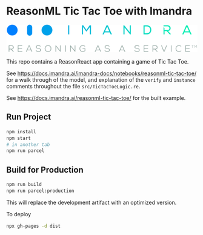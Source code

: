 # ReasonML Tic Tac Toe with Imandra

![Imandra](img/imandra_raas_logo.svg "Imandra")

This repo contains a ReasonReact app containing a game of Tic Tac Toe.

See https://docs.imandra.ai/imandra-docs/notebooks/reasonml-tic-tac-toe/ for a walk through of the model, and explanation of the `verify` and `instance` comments throughout the file `src/TicTacToeLogic.re`.

See https://docs.imandra.ai/reasonml-tic-tac-toe/ for the built example.

## Run Project

```sh
npm install
npm start
# in another tab
npm run parcel
```

## Build for Production

```sh
npm run build
npm run parcel:production
```

This will replace the development artifact with an optimized version.

To deploy

```sh
npx gh-pages -d dist
```
